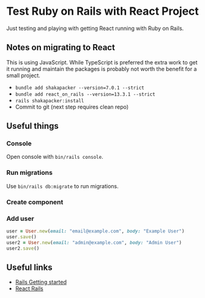 # Test Ruby on Rails with React Project

Just testing and playing with getting React running with Ruby on Rails.

## Notes on migrating to React

This is using JavaScript. While TypeScript is preferred the extra work to get it running and maintain the packages is probably not worth the benefit for a small project.

- `bundle add shakapacker --version=7.0.1 --strict`
- `bundle add react_on_rails --version=13.3.1 --strict`
- `rails shakapacker:install`
- Commit to git (next step requires clean repo)


## Useful things

### Console

Open console with `bin/rails console`.

### Run migrations

Use `bin/rails db:migrate` to run migrations.

### Create component

<!-- Run `rails g react:component UserList name:string` -->

### Add user

```ruby
user = User.new(email: "email@example.com", body: "Example User")
user.save()
user2 = User.new(email: "admin@example.com", body: "Admin User")
user2.save()
```

## Useful links

- [Rails Getting started](https://guides.rubyonrails.org/getting_started.html)
- [React Rails](https://guides.rubyonrails.org/getting_started.html)